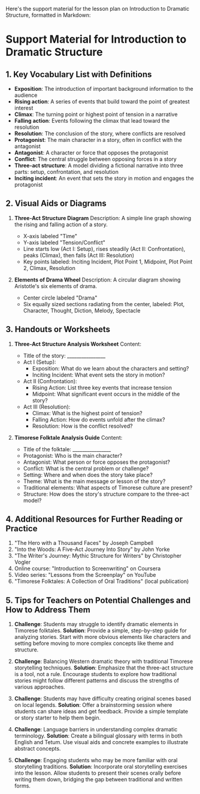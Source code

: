 Here's the support material for the lesson plan on Introduction to Dramatic Structure, formatted in Markdown:

# Support Material for Introduction to Dramatic Structure

## 1. Key Vocabulary List with Definitions

- **Exposition**: The introduction of important background information to the audience
- **Rising action**: A series of events that build toward the point of greatest interest
- **Climax**: The turning point or highest point of tension in a narrative
- **Falling action**: Events following the climax that lead toward the resolution
- **Resolution**: The conclusion of the story, where conflicts are resolved
- **Protagonist**: The main character in a story, often in conflict with the antagonist
- **Antagonist**: A character or force that opposes the protagonist
- **Conflict**: The central struggle between opposing forces in a story
- **Three-act structure**: A model dividing a fictional narrative into three parts: setup, confrontation, and resolution
- **Inciting incident**: An event that sets the story in motion and engages the protagonist

## 2. Visual Aids or Diagrams

1. **Three-Act Structure Diagram**
   Description: A simple line graph showing the rising and falling action of a story.
   - X-axis labeled "Time"
   - Y-axis labeled "Tension/Conflict"
   - Line starts low (Act I: Setup), rises steadily (Act II: Confrontation), peaks (Climax), then falls (Act III: Resolution)
   - Key points labeled: Inciting Incident, Plot Point 1, Midpoint, Plot Point 2, Climax, Resolution

2. **Elements of Drama Wheel**
   Description: A circular diagram showing Aristotle's six elements of drama.
   - Center circle labeled "Drama"
   - Six equally sized sections radiating from the center, labeled: Plot, Character, Thought, Diction, Melody, Spectacle

## 3. Handouts or Worksheets

1. **Three-Act Structure Analysis Worksheet**
   Content:
   - Title of the story: ________________
   - Act I (Setup):
     * Exposition: What do we learn about the characters and setting?
     * Inciting Incident: What event sets the story in motion?
   - Act II (Confrontation):
     * Rising Action: List three key events that increase tension
     * Midpoint: What significant event occurs in the middle of the story?
   - Act III (Resolution):
     * Climax: What is the highest point of tension?
     * Falling Action: How do events unfold after the climax?
     * Resolution: How is the conflict resolved?

2. **Timorese Folktale Analysis Guide**
   Content:
   - Title of the folktale: ________________
   - Protagonist: Who is the main character?
   - Antagonist: What person or force opposes the protagonist?
   - Conflict: What is the central problem or challenge?
   - Setting: Where and when does the story take place?
   - Theme: What is the main message or lesson of the story?
   - Traditional elements: What aspects of Timorese culture are present?
   - Structure: How does the story's structure compare to the three-act model?

## 4. Additional Resources for Further Reading or Practice

1. "The Hero with a Thousand Faces" by Joseph Campbell
2. "Into the Woods: A Five-Act Journey Into Story" by John Yorke
3. "The Writer's Journey: Mythic Structure for Writers" by Christopher Vogler
4. Online course: "Introduction to Screenwriting" on Coursera
5. Video series: "Lessons from the Screenplay" on YouTube
6. "Timorese Folktales: A Collection of Oral Traditions" (local publication)

## 5. Tips for Teachers on Potential Challenges and How to Address Them

1. **Challenge**: Students may struggle to identify dramatic elements in Timorese folktales.
   **Solution**: Provide a simple, step-by-step guide for analyzing stories. Start with more obvious elements like characters and setting before moving to more complex concepts like theme and structure.

2. **Challenge**: Balancing Western dramatic theory with traditional Timorese storytelling techniques.
   **Solution**: Emphasize that the three-act structure is a tool, not a rule. Encourage students to explore how traditional stories might follow different patterns and discuss the strengths of various approaches.

3. **Challenge**: Students may have difficulty creating original scenes based on local legends.
   **Solution**: Offer a brainstorming session where students can share ideas and get feedback. Provide a simple template or story starter to help them begin.

4. **Challenge**: Language barriers in understanding complex dramatic terminology.
   **Solution**: Create a bilingual glossary with terms in both English and Tetum. Use visual aids and concrete examples to illustrate abstract concepts.

5. **Challenge**: Engaging students who may be more familiar with oral storytelling traditions.
   **Solution**: Incorporate oral storytelling exercises into the lesson. Allow students to present their scenes orally before writing them down, bridging the gap between traditional and written forms.